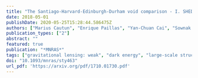 ```yaml
---
title: "The Santiago-Harvard-Edinburgh-Durham void comparison - I. SHEDding light on chameleon gravity tests"
date: 2018-05-01
publishDate: 2020-05-25T15:28:44.586475Z
authors: ["Marius Cautun", "Enrique Paillas", "Yan-Chuan Cai", "Sownak Bose", "Joaquin Armijo", "Baojiu Li", "Nelson Padilla"]
publication_types: ["2"]
abstract: ""
featured: true
publication: "*MNRAS*"
tags: ["gravitational lensing: weak", "dark energy", "large-scale structure of Universe", "cosmology: theory", "Astrophysics - Cosmology and Nongalactic Astrophysics"]
doi: "10.1093/mnras/sty463"
url_pdf: 'https://arxiv.org/pdf/1710.01730.pdf'
---
```


